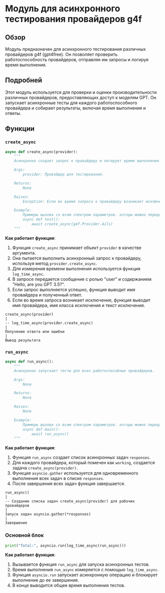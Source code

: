 # Модуль для асинхронного тестирования провайдеров g4f

## Обзор

Модуль предназначен для асинхронного тестирования различных провайдеров g4f (gpt4free). Он позволяет проверить работоспособность провайдеров, отправляя им запросы и логируя время выполнения.

## Подробней

Этот модуль используется для проверки и оценки производительности различных провайдеров, предоставляющих доступ к моделям GPT. Он запускает асинхронные тесты для каждого работоспособного провайдера и собирает результаты, включая время выполнения и ответы.

## Функции

### `create_async`

```python
async def create_async(provider):
    """
    Асинхронно создает запрос к провайдеру и логирует время выполнения.

    Args:
        provider: Провайдер для тестирования.

    Returns:
        None

    Raises:
        Exception: Если во время запроса к провайдеру возникает исключение.

    Example:
        Примеры вызова со всем спектром параметров. которы можно передать в функцию
        async def test():
            await create_async(g4f.Provider.Ails)
    """
```

**Как работает функция**:

1.  Функция `create_async` принимает объект `provider` в качестве аргумента.
2.  Она пытается выполнить асинхронный запрос к провайдеру, используя метод `provider.create_async`.
3.  Для измерения времени выполнения используется функция `log_time_async`.
4.  В запросе передается сообщение с ролью "user" и содержанием "Hello, are you GPT 3.5?".
5.  Если запрос выполняется успешно, функция выводит имя провайдера и полученный ответ.
6.  Если во время запроса возникает исключение, функция выводит имя провайдера, имя класса исключения и текст исключения.

```text
create_async(provider)
|
-- log_time_async(provider.create_async)
|
Получение ответа или ошибки
|
Вывод результата
```

### `run_async`

```python
async def run_async():
    """
    Асинхронно запускает тесты для всех работоспособных провайдеров.

    Args:
        None

    Returns:
        None

    Raises:
        None

    Example:
        Примеры вызова со всем спектром параметров. которы можно передать в функцию
        async def main():
            await run_async()
    """
```

**Как работает функция**:

1.  Функция `run_async` создает список асинхронных задач `responses`.
2.  Для каждого провайдера, который помечен как `working`, создается задача `create_async(provider)`.
3.  Функция `asyncio.gather` используется для одновременного выполнения всех задач в списке `responses`.
4.  После завершения всех задач функция завершается.

```text
run_async()
|
-- Создание списка задач create_async(provider) для рабочих провайдеров
|
Запуск задач asyncio.gather(*responses)
|
Завершение
```

### Основной блок

```python
print("Total:", asyncio.run(log_time_async(run_async)))
```

**Как работает функция**:

1.  Вызывается функция `run_async` для запуска асинхронных тестов.
2.  Время выполнения `run_async` измеряется с помощью `log_time_async`.
3.  Функция `asyncio.run` запускает асинхронную операцию и блокирует выполнение до ее завершения.
4.  В конце выводится общее время выполнения тестов.
